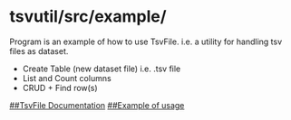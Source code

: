 # tsvutil/src/example/
Program is an example of how to use TsvFile.
i.e. a utility for handling tsv files as dataset.
* Create Table (new dataset file) i.e. .tsv file
* List and Count columns
* CRUD + Find row(s)

[##TsvFile Documentation](https://github.com/dani153i/tsvutil/src/tsvutil/)
[##Example of usage](https://github.com/dani153i/tsvutil/src/example/)